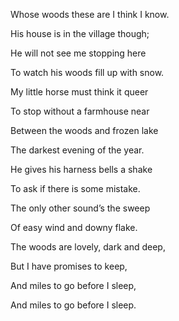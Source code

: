 Whose woods these are I think I know.

His house is in the village though;

He will not see me stopping here

To watch his woods fill up with snow.

My little horse must think it queer

To stop without a farmhouse near

Between the woods and frozen lake

The darkest evening of the year.

He gives his harness bells a shake

To ask if there is some mistake.

The only other sound’s the sweep

Of easy wind and downy flake.

The woods are lovely, dark and deep,

But I have promises to keep,

And miles to go before I sleep,

And miles to go before I sleep.
